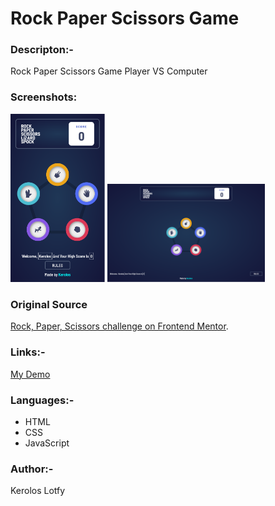 # Rock Paper  Scissors Game


### Descripton:-
Rock Paper Scissors Game Player VS Computer 


### Screenshots:
<div style="gap:10px;">
    <img src="./images/Screen Shot 2025-09-10 at 08.12.03.png" alt="Mobile Design" style="width:30%; height:auto;" />
    <img src="./images/Screen Shot 2025-09-10 at 08.12.28.png" alt="Desktop Design" style="width:50%; height:auto;" />
</div>


### Original Source 
[Rock, Paper, Scissors challenge on Frontend Mentor](https://www.frontendmentor.io/challenges/rock-paper-scissors-game-pTgwgvgH).
    
### Links:- 
[My Demo](https://keroloslotfy.github.io/Challenges/Rock-Paper-Scissors-Game)
    
### Languages:-
 - HTML
 - CSS
 - JavaScript

### Author:-
Kerolos Lotfy
